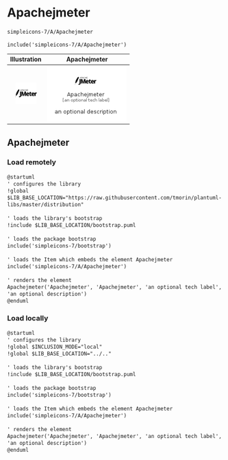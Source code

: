 # Apachejmeter


```text
simpleicons-7/A/Apachejmeter
```

```text
include('simpleicons-7/A/Apachejmeter')
```



| Illustration | Apachejmeter |
| :---: | :---: |
| ![illustration for Illustration](../../simpleicons-7/A/Apachejmeter.png) | ![illustration for Apachejmeter](../../simpleicons-7/A/Apachejmeter.Local.png) |




## Apachejmeter

### Load remotely
```plantuml
@startuml
' configures the library
!global $LIB_BASE_LOCATION="https://raw.githubusercontent.com/tmorin/plantuml-libs/master/distribution"

' loads the library's bootstrap
!include $LIB_BASE_LOCATION/bootstrap.puml

' loads the package bootstrap
include('simpleicons-7/bootstrap')

' loads the Item which embeds the element Apachejmeter
include('simpleicons-7/A/Apachejmeter')

' renders the element
Apachejmeter('Apachejmeter', 'Apachejmeter', 'an optional tech label', 'an optional description')
@enduml
```

### Load locally
```plantuml
@startuml
' configures the library
!global $INCLUSION_MODE="local"
!global $LIB_BASE_LOCATION="../.."

' loads the library's bootstrap
!include $LIB_BASE_LOCATION/bootstrap.puml

' loads the package bootstrap
include('simpleicons-7/bootstrap')

' loads the Item which embeds the element Apachejmeter
include('simpleicons-7/A/Apachejmeter')

' renders the element
Apachejmeter('Apachejmeter', 'Apachejmeter', 'an optional tech label', 'an optional description')
@enduml
```

